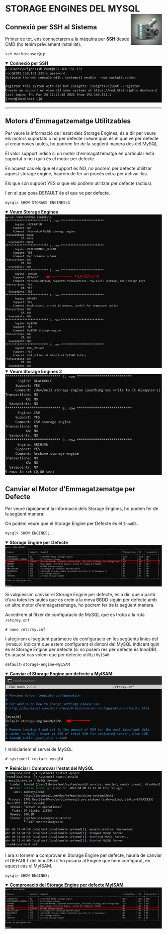 # STORAGE ENGINES DEL MYSQL <img align="right" width="100" src="../imatges/storage_engine_logo.jpg"/>

## Connexió per SSH al Sistema
Primer de tot, ens connectarem a la màquina per **SSH** desde CMD (ho tenim prèviament instal·lat).
```
ssh machineuser@ip 
```
<details open>
<summary><b>Connexió per SSH</b></summary>
<img src="captures/ssh.png">
</details>

<hr>

## Motors d'Emmagatzematge Utilitzables
Per veure la informació de l'estat dels Storage Engines, és a dir per veure els motors suportats o no per defecte i veure quin és el que ve per defecte al crear noves taules, ho podrem fer de la següent manera des del MySQL.

El valor support indica si un motor d'emmagatzematge en particular està suportat o no i quin és el motor per defecte.

En aquest cas els que el support és NO, no podrem per defecte utilitzar aquest storage engine, haurem de fer un procés extra per activar-los.

Els que són support YES sí que els podrem utilitzar per defecte (actius).

I en el que posa DEFAULT és el que ve per defecte.

```
mysql> SHOW STORAGE ENGINES\G
```
<details open>
<summary><b>Veure Storage Engines</b></summary>
<img src="captures/show_storage_engines.png">
</details>
<details open>
<summary><b>Veure Storage Engines 2</b></summary>
<img src="captures/show_storage_engines2.png">
</details>

## Canviar el Motor d'Emmagatzematge per Defecte
Per veure ràpidament la informació dels Storage Engines, ho podem fer de la següent manera:

On podem veure que el Storage Engine per Defecte és el `InnoDB`.
```
mysql> SHOW ENGINES;
```
<details open>
<summary><b>Storage Engine per Defecte</b></summary>
<img src="captures/default_storage_engine.png">
</details>

Si vulgúessim canviar el Storage Engine per defecte, és a dir, que a partir d'ara totes les taules que es crein a la meva BBDD siguin per defecte amb un altre motor d'emmagatzematge, ho podrem fer de la següent manera.

Accedirem al fitxer de configuració de MySQL que es troba a la ruta `/etc/my.cnf`
```
# nano /etc/my.cnf
```

I afegiriem el següent paràmetre de configuració en les següents línies del `[MYSQLD]` indicant que estem configurant el dimoni del MySQL indicant quin és el Storage Engine per defecte (si no posem res per defecte és InnoDB). En aquest cas volem que per defecte utilitzi `MyISAM`
```
default-storage-engine=MyISAM
```
<details open>
<summary><b>Canviar el Storage Engine per defecte a MyISAM</b></summary>
<img src="captures/default_MyISAM.png">
</details>

I reiniciariem el servei de MySQL
```
# systemctl restart mysqld
```
<details open>
<summary><b>Reiniciar i Comprovar l'estat del MySQL</b></summary>
<img src="captures/reload_status_mysqld.png">
</details>

I ara si tornem a comprovar el Storage Engine per defecte, hauria de canviar el DEFAULT del InnoDB i s'ho posaria al Engine que hem configurat, en aquest cas el MyISAM.
```
mysql> SHOW ENGINES;
```
<details open>
<summary><b>Comprovació del Storage Engine per defecte MyISAM</b></summary>
<img src="captures/myisam_default.png">
</details>